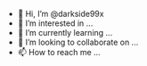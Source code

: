 - 👋 Hi, I’m @darkside99x
- 👀 I’m interested in ...
- 🌱 I’m currently learning ...
- 💞️ I’m looking to collaborate on ...
- 📫 How to reach me ...

<!---
darkside99x/darkside99x is a ✨ special ✨ repository because its `README.md` (this file) appears on your GitHub profile.
You can click the Preview link to take a look at your changes.
--->
